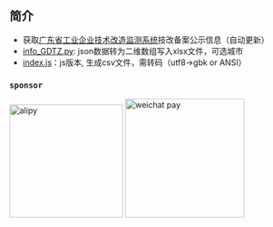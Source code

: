 ## 简介


- 获取[广东省工业企业技术改造监测系统](http://210.76.81.107/announcement)技改备案公示信息（自动更新）
- [info_GDTZ.py](https://github.com/goonhope/blist/edit/main/info_GDTZ.py): json数据转为二维数组写入xlsx文件，可选城市
- [index.js](https://github.com/goonhope/blist/edit/main/index.js)：js版本, 生成csv文件，需转码（utf8->gbk or ANSI）
  

### `sponsor`
<p>
    <img src="https://github.com/goonhope/blist/latest-commit/main/__pycache__/alipay.jpg"  height="200vm" style="object-fit:contain" alt="alipy"/>
    <img src="https://github.com/goonhope/blist/latest-commit/main/__pycache__/alipay.jpg" height="210vm" style="object-fit:contain" alt="weichat pay"/>
</p>
